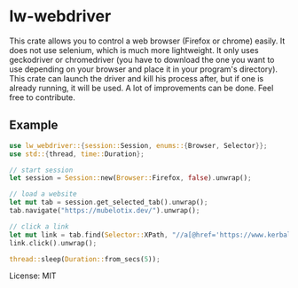 # lw-webdriver

This crate allows you to control a web browser (Firefox or chrome) easily.
It does not use selenium, which is much more lightweight.
It only uses geckodriver or chromedriver (you have to download the one you want to use depending on your browser and place it in your program's directory).
This crate can launch the driver and kill his process after, but if one is already running, it will be used.
A lot of improvements can be done. Feel free to contribute.

## Example

```rust
use lw_webdriver::{session::Session, enums::{Browser, Selector}};
use std::{thread, time::Duration};

// start session
let session = Session::new(Browser::Firefox, false).unwrap();

// load a website
let mut tab = session.get_selected_tab().unwrap();
tab.navigate("https://mubelotix.dev/").unwrap();

// click a link
let mut link = tab.find(Selector::XPath, "//a[@href='https://www.kerbalspaceprogram.com/']").unwrap().unwrap();
link.click().unwrap();

thread::sleep(Duration::from_secs(5));
```

License: MIT
